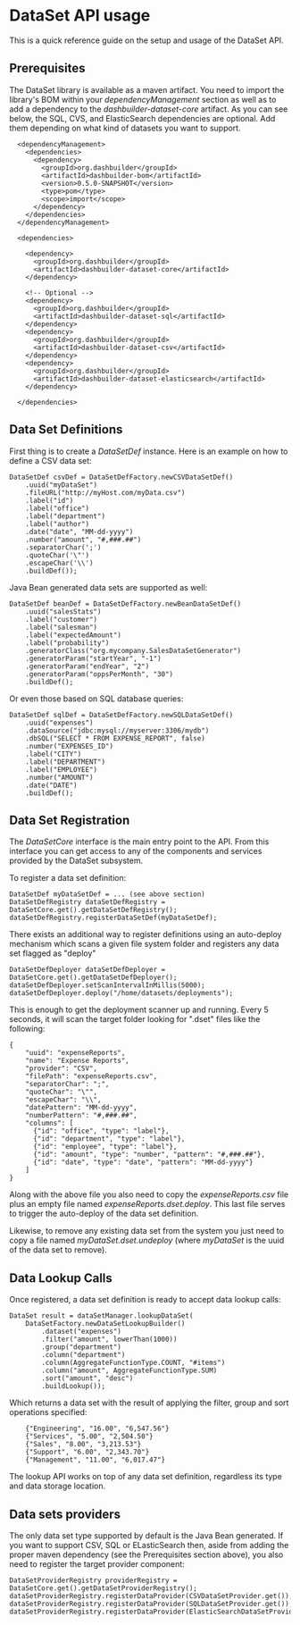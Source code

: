 # DataSet API usage

This is a quick reference guide on the setup and usage of the DataSet API.

## Prerequisites

The DataSet library is available as a maven artifact. You need to import the library's BOM within your _dependencyManagement_
section as well as to add a dependency to the _dashbuilder-dataset-core_ artifact. As you can see below, the SQL, CVS, and
ElasticSearch dependencies are optional. Add them depending on what kind of datasets you want to support.

      <dependencyManagement>
        <dependencies>
          <dependency>
            <groupId>org.dashbuilder</groupId>
            <artifactId>dashbuilder-bom</artifactId>
            <version>0.5.0-SNAPSHOT</version>
            <type>pom</type>
            <scope>import</scope>
          </dependency>
        </dependencies>
      </dependencyManagement>

      <dependencies>

        <dependency>
          <groupId>org.dashbuilder</groupId>
          <artifactId>dashbuilder-dataset-core</artifactId>
        </dependency>

        <!-- Optional -->
        <dependency>
          <groupId>org.dashbuilder</groupId>
          <artifactId>dashbuilder-dataset-sql</artifactId>
        </dependency>
        <dependency>
          <groupId>org.dashbuilder</groupId>
          <artifactId>dashbuilder-dataset-csv</artifactId>
        </dependency>
        <dependency>
          <groupId>org.dashbuilder</groupId>
          <artifactId>dashbuilder-dataset-elasticsearch</artifactId>
        </dependency>

      </dependencies>

## Data Set Definitions

First thing is to create a _DataSetDef_ instance. Here is an example on how to define a CSV data set:

    DataSetDef csvDef = DataSetDefFactory.newCSVDataSetDef()
        .uuid("myDataSet")
        .fileURL("http://myHost.com/myData.csv")
        .label("id")
        .label("office")
        .label("department")
        .label("author")
        .date("date", "MM-dd-yyyy")
        .number("amount", "#,###.##")
        .separatorChar(';')
        .quoteChar('\"')
        .escapeChar('\\')
        .buildDef());


Java Bean generated data sets are supported as well:

    DataSetDef beanDef = DataSetDefFactory.newBeanDataSetDef()
        .uuid("salesStats")
        .label("customer")
        .label("salesman")
        .label("expectedAmount")
        .label("probability")
        .generatorClass("org.mycompany.SalesDataSetGenerator")
        .generatorParam("startYear", "-1")
        .generatorParam("endYear", "2")
        .generatorParam("oppsPerMonth", "30")
        .buildDef();

Or even those based on SQL database queries:

    DataSetDef sqlDef = DataSetDefFactory.newSQLDataSetDef()
        .uuid("expenses")
        .dataSource("jdbc:mysql://myserver:3306/mydb")
        .dbSQL("SELECT * FROM EXPENSE_REPORT", false)
        .number("EXPENSES_ID")
        .label("CITY")
        .label("DEPARTMENT")
        .label("EMPLOYEE")
        .number("AMOUNT")
        .date("DATE")
        .buildDef();


## Data Set Registration

The _DataSetCore_ interface is the main entry point to the API. From this interface you can get access to any of the
components and services provided by the DataSet subsystem.

To register a data set definition:

    DataSetDef myDataSetDef = ... (see above section)
    DataSetDefRegistry dataSetDefRegistry = DataSetCore.get().getDataSetDefRegistry();
    dataSetDefRegistry.registerDataSetDef(myDataSetDef);

There exists an additional way to register definitions using an auto-deploy mechanism which scans a given file system
folder and registers any data set flagged as "deploy"

    DataSetDefDeployer dataSetDefDeployer = DataSetCore.get().getDataSetDefDeployer();
    dataSetDefDeployer.setScanIntervalInMillis(5000);
    dataSetDefDeployer.deploy("/home/datasets/deployments");

This is enough to get the deployment scanner up and running. Every 5 seconds, it will scan the target folder looking for ".dset" files
like the following:

    {
        "uuid": "expenseReports",
        "name": "Expense Reports",
        "provider": "CSV",
        "filePath": "expenseReports.csv",
        "separatorChar": ";",
        "quoteChar": "\"",
        "escapeChar": "\\",
        "datePattern": "MM-dd-yyyy",
        "numberPattern": "#,###.##",
        "columns": [
          {"id": "office", "type": "label"},
          {"id": "department", "type": "label"},
          {"id": "employee", "type": "label"},
          {"id": "amount", "type": "number", "pattern": "#,###.##"},
          {"id": "date", "type": "date", "pattern": "MM-dd-yyyy"}
        ]
    }

Along with the above file you also need to copy the _expenseReports.csv_ file plus an empty file named
_expenseReports.dset.deploy_. This last file serves to trigger the auto-deploy of the data set definition.

Likewise, to remove any existing data set from the system you just need to copy a file named _myDataSet.dset.undeploy_
(where _myDataSet_ is the uuid of the data set to remove).

## Data Lookup Calls

Once registered, a data set definition is ready to accept data lookup calls:

    DataSet result = dataSetManager.lookupDataSet(
        DataSetFactory.newDataSetLookupBuilder()
            .dataset("expenses")
            .filter("amount", lowerThan(1000))
            .group("department")
            .column("department")
            .column(AggregateFunctionType.COUNT, "#items")
            .column("amount", AggregateFunctionType.SUM)
            .sort("amount", "desc")
            .buildLookup());

Which returns a data set with the result of applying the filter, group and sort operations specified:

        {"Engineering", "16.00", "6,547.56"}
        {"Services", "5.00", "2,504.50"}
        {"Sales", "8.00", "3,213.53"}
        {"Support", "6.00", "2,343.70"}
        {"Management", "11.00", "6,017.47"}

The lookup API works on top of any data set definition, regardless its type and data storage location.

## Data sets providers

The only data set type supported by default is the Java Bean generated. If you want to support CSV, SQL or ELasticSearch
then, aside from adding the proper maven dependency (see the Prerequisites section above), you also need
to register the target provider component:

    DataSetProviderRegistry providerRegistry = DataSetCore.get().getDataSetProviderRegistry();
    dataSetProviderRegistry.registerDataProvider(CSVDataSetProvider.get());
    dataSetProviderRegistry.registerDataProvider(SQLDataSetProvider.get());
    dataSetProviderRegistry.registerDataProvider(ElasticSearchDataSetProvider.get());
